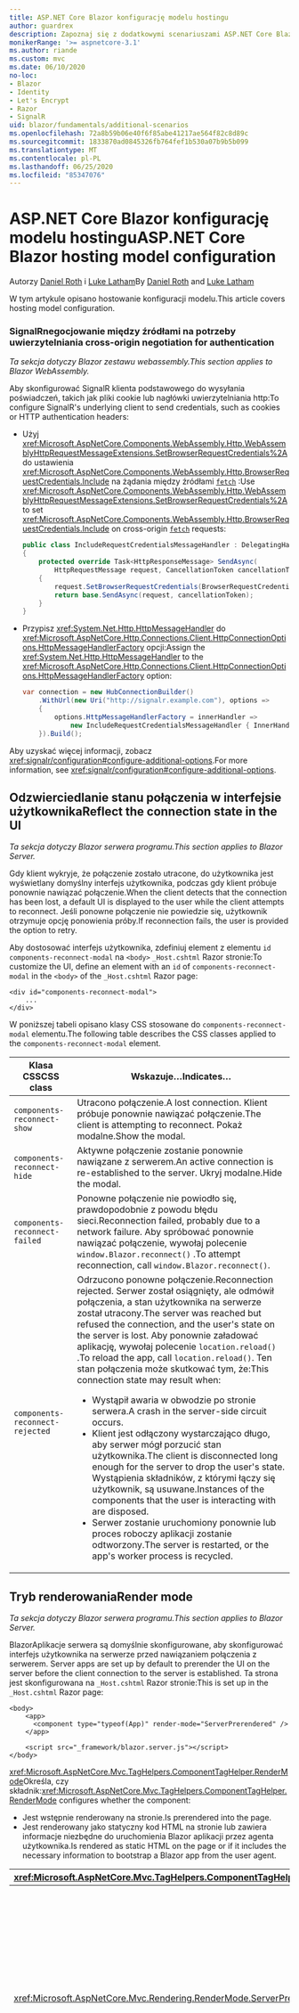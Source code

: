 ```yaml
---
title: ASP.NET Core Blazor konfigurację modelu hostingu
author: guardrex
description: Zapoznaj się z dodatkowymi scenariuszami ASP.NET Core Blazor konfiguracji modelu hostingu.
monikerRange: '>= aspnetcore-3.1'
ms.author: riande
ms.custom: mvc
ms.date: 06/10/2020
no-loc:
- Blazor
- Identity
- Let's Encrypt
- Razor
- SignalR
uid: blazor/fundamentals/additional-scenarios
ms.openlocfilehash: 72a8b59b06e40f6f85abe41217ae564f82c8d89c
ms.sourcegitcommit: 1833870ad0845326fb764fef1b530a07b9b5b099
ms.translationtype: MT
ms.contentlocale: pl-PL
ms.lasthandoff: 06/25/2020
ms.locfileid: "85347076"
---
```

# <a name="aspnet-core-blazor-hosting-model-configuration"></a><span data-ttu-id="f4ddf-103">ASP.NET Core Blazor konfigurację modelu hostingu</span><span class="sxs-lookup"><span data-stu-id="f4ddf-103">ASP.NET Core Blazor hosting model configuration</span></span>

<span data-ttu-id="f4ddf-104">Autorzy [Daniel Roth](https://github.com/danroth27) i [Luke Latham](https://github.com/guardrex)</span><span class="sxs-lookup"><span data-stu-id="f4ddf-104">By [Daniel Roth](https://github.com/danroth27) and [Luke Latham](https://github.com/guardrex)</span></span>

<span data-ttu-id="f4ddf-105">W tym artykule opisano hostowanie konfiguracji modelu.</span><span class="sxs-lookup"><span data-stu-id="f4ddf-105">This article covers hosting model configuration.</span></span>

### <a name="signalr-cross-origin-negotiation-for-authentication"></a>SignalR<span data-ttu-id="f4ddf-106">negocjowanie między źródłami na potrzeby uwierzytelniania</span><span class="sxs-lookup"><span data-stu-id="f4ddf-106"> cross-origin negotiation for authentication</span></span>

<span data-ttu-id="f4ddf-107">*Ta sekcja dotyczy Blazor zestawu webassembly.*</span><span class="sxs-lookup"><span data-stu-id="f4ddf-107">*This section applies to Blazor WebAssembly.*</span></span>

<span data-ttu-id="f4ddf-108">Aby skonfigurować SignalR klienta podstawowego do wysyłania poświadczeń, takich jak pliki cookie lub nagłówki uwierzytelniania http:</span><span class="sxs-lookup"><span data-stu-id="f4ddf-108">To configure SignalR's underlying client to send credentials, such as cookies or HTTP authentication headers:</span></span>

* <span data-ttu-id="f4ddf-109">Użyj <xref:Microsoft.AspNetCore.Components.WebAssembly.Http.WebAssemblyHttpRequestMessageExtensions.SetBrowserRequestCredentials%2A> do ustawienia <xref:Microsoft.AspNetCore.Components.WebAssembly.Http.BrowserRequestCredentials.Include> na żądania między źródłami [`fetch`](https://developer.mozilla.org/docs/Web/API/Fetch_API/Using_Fetch) :</span><span class="sxs-lookup"><span data-stu-id="f4ddf-109">Use <xref:Microsoft.AspNetCore.Components.WebAssembly.Http.WebAssemblyHttpRequestMessageExtensions.SetBrowserRequestCredentials%2A> to set <xref:Microsoft.AspNetCore.Components.WebAssembly.Http.BrowserRequestCredentials.Include> on cross-origin [`fetch`](https://developer.mozilla.org/docs/Web/API/Fetch_API/Using_Fetch) requests:</span></span>

  ```csharp
  public class IncludeRequestCredentialsMessageHandler : DelegatingHandler
  {
      protected override Task<HttpResponseMessage> SendAsync(
          HttpRequestMessage request, CancellationToken cancellationToken)
      {
          request.SetBrowserRequestCredentials(BrowserRequestCredentials.Include);
          return base.SendAsync(request, cancellationToken);
      }
  }
  ```

* <span data-ttu-id="f4ddf-110">Przypisz <xref:System.Net.Http.HttpMessageHandler> do <xref:Microsoft.AspNetCore.Http.Connections.Client.HttpConnectionOptions.HttpMessageHandlerFactory> opcji:</span><span class="sxs-lookup"><span data-stu-id="f4ddf-110">Assign the <xref:System.Net.Http.HttpMessageHandler> to the <xref:Microsoft.AspNetCore.Http.Connections.Client.HttpConnectionOptions.HttpMessageHandlerFactory> option:</span></span>

  ```csharp
  var connection = new HubConnectionBuilder()
      .WithUrl(new Uri("http://signalr.example.com"), options =>
      {
          options.HttpMessageHandlerFactory = innerHandler => 
              new IncludeRequestCredentialsMessageHandler { InnerHandler = innerHandler };
      }).Build();
  ```

<span data-ttu-id="f4ddf-111">Aby uzyskać więcej informacji, zobacz <xref:signalr/configuration#configure-additional-options>.</span><span class="sxs-lookup"><span data-stu-id="f4ddf-111">For more information, see <xref:signalr/configuration#configure-additional-options>.</span></span>

## <a name="reflect-the-connection-state-in-the-ui"></a><span data-ttu-id="f4ddf-112">Odzwierciedlanie stanu połączenia w interfejsie użytkownika</span><span class="sxs-lookup"><span data-stu-id="f4ddf-112">Reflect the connection state in the UI</span></span>

<span data-ttu-id="f4ddf-113">*Ta sekcja dotyczy Blazor serwera programu.*</span><span class="sxs-lookup"><span data-stu-id="f4ddf-113">*This section applies to Blazor Server.*</span></span>

<span data-ttu-id="f4ddf-114">Gdy klient wykryje, że połączenie zostało utracone, do użytkownika jest wyświetlany domyślny interfejs użytkownika, podczas gdy klient próbuje ponownie nawiązać połączenie.</span><span class="sxs-lookup"><span data-stu-id="f4ddf-114">When the client detects that the connection has been lost, a default UI is displayed to the user while the client attempts to reconnect.</span></span> <span data-ttu-id="f4ddf-115">Jeśli ponowne połączenie nie powiedzie się, użytkownik otrzymuje opcję ponowienia próby.</span><span class="sxs-lookup"><span data-stu-id="f4ddf-115">If reconnection fails, the user is provided the option to retry.</span></span>

<span data-ttu-id="f4ddf-116">Aby dostosować interfejs użytkownika, zdefiniuj element z elementu `id` `components-reconnect-modal` na `<body>` `_Host.cshtml` Razor stronie:</span><span class="sxs-lookup"><span data-stu-id="f4ddf-116">To customize the UI, define an element with an `id` of `components-reconnect-modal` in the `<body>` of the `_Host.cshtml` Razor page:</span></span>

```cshtml
<div id="components-reconnect-modal">
    ...
</div>
```

<span data-ttu-id="f4ddf-117">W poniższej tabeli opisano klasy CSS stosowane do `components-reconnect-modal` elementu.</span><span class="sxs-lookup"><span data-stu-id="f4ddf-117">The following table describes the CSS classes applied to the `components-reconnect-modal` element.</span></span>

| <span data-ttu-id="f4ddf-118">Klasa CSS</span><span class="sxs-lookup"><span data-stu-id="f4ddf-118">CSS class</span></span>                       | <span data-ttu-id="f4ddf-119">Wskazuje&hellip;</span><span class="sxs-lookup"><span data-stu-id="f4ddf-119">Indicates&hellip;</span></span> |
| ------------------------------- | ----------------- |
| `components-reconnect-show`     | <span data-ttu-id="f4ddf-120">Utracono połączenie.</span><span class="sxs-lookup"><span data-stu-id="f4ddf-120">A lost connection.</span></span> <span data-ttu-id="f4ddf-121">Klient próbuje ponownie nawiązać połączenie.</span><span class="sxs-lookup"><span data-stu-id="f4ddf-121">The client is attempting to reconnect.</span></span> <span data-ttu-id="f4ddf-122">Pokaż modalne.</span><span class="sxs-lookup"><span data-stu-id="f4ddf-122">Show the modal.</span></span> |
| `components-reconnect-hide`     | <span data-ttu-id="f4ddf-123">Aktywne połączenie zostanie ponownie nawiązane z serwerem.</span><span class="sxs-lookup"><span data-stu-id="f4ddf-123">An active connection is re-established to the server.</span></span> <span data-ttu-id="f4ddf-124">Ukryj modalne.</span><span class="sxs-lookup"><span data-stu-id="f4ddf-124">Hide the modal.</span></span> |
| `components-reconnect-failed`   | <span data-ttu-id="f4ddf-125">Ponowne połączenie nie powiodło się, prawdopodobnie z powodu błędu sieci.</span><span class="sxs-lookup"><span data-stu-id="f4ddf-125">Reconnection failed, probably due to a network failure.</span></span> <span data-ttu-id="f4ddf-126">Aby spróbować ponownie nawiązać połączenie, wywołaj polecenie `window.Blazor.reconnect()` .</span><span class="sxs-lookup"><span data-stu-id="f4ddf-126">To attempt reconnection, call `window.Blazor.reconnect()`.</span></span> |
| `components-reconnect-rejected` | <span data-ttu-id="f4ddf-127">Odrzucono ponowne połączenie.</span><span class="sxs-lookup"><span data-stu-id="f4ddf-127">Reconnection rejected.</span></span> <span data-ttu-id="f4ddf-128">Serwer został osiągnięty, ale odmówił połączenia, a stan użytkownika na serwerze został utracony.</span><span class="sxs-lookup"><span data-stu-id="f4ddf-128">The server was reached but refused the connection, and the user's state on the server is lost.</span></span> <span data-ttu-id="f4ddf-129">Aby ponownie załadować aplikację, wywołaj polecenie `location.reload()` .</span><span class="sxs-lookup"><span data-stu-id="f4ddf-129">To reload the app, call `location.reload()`.</span></span> <span data-ttu-id="f4ddf-130">Ten stan połączenia może skutkować tym, że:</span><span class="sxs-lookup"><span data-stu-id="f4ddf-130">This connection state may result when:</span></span><ul><li><span data-ttu-id="f4ddf-131">Wystąpił awaria w obwodzie po stronie serwera.</span><span class="sxs-lookup"><span data-stu-id="f4ddf-131">A crash in the server-side circuit occurs.</span></span></li><li><span data-ttu-id="f4ddf-132">Klient jest odłączony wystarczająco długo, aby serwer mógł porzucić stan użytkownika.</span><span class="sxs-lookup"><span data-stu-id="f4ddf-132">The client is disconnected long enough for the server to drop the user's state.</span></span> <span data-ttu-id="f4ddf-133">Wystąpienia składników, z którymi łączy się użytkownik, są usuwane.</span><span class="sxs-lookup"><span data-stu-id="f4ddf-133">Instances of the components that the user is interacting with are disposed.</span></span></li><li><span data-ttu-id="f4ddf-134">Serwer zostanie uruchomiony ponownie lub proces roboczy aplikacji zostanie odtworzony.</span><span class="sxs-lookup"><span data-stu-id="f4ddf-134">The server is restarted, or the app's worker process is recycled.</span></span></li></ul> |

## <a name="render-mode"></a><span data-ttu-id="f4ddf-135">Tryb renderowania</span><span class="sxs-lookup"><span data-stu-id="f4ddf-135">Render mode</span></span>

<span data-ttu-id="f4ddf-136">*Ta sekcja dotyczy Blazor serwera programu.*</span><span class="sxs-lookup"><span data-stu-id="f4ddf-136">*This section applies to Blazor Server.*</span></span>

Blazor<span data-ttu-id="f4ddf-137">Aplikacje serwera są domyślnie skonfigurowane, aby skonfigurować interfejs użytkownika na serwerze przed nawiązaniem połączenia z serwerem.</span><span class="sxs-lookup"><span data-stu-id="f4ddf-137"> Server apps are set up by default to prerender the UI on the server before the client connection to the server is established.</span></span> <span data-ttu-id="f4ddf-138">Ta strona jest skonfigurowana na `_Host.cshtml` Razor stronie:</span><span class="sxs-lookup"><span data-stu-id="f4ddf-138">This is set up in the `_Host.cshtml` Razor page:</span></span>

```cshtml
<body>
    <app>
      <component type="typeof(App)" render-mode="ServerPrerendered" />
    </app>

    <script src="_framework/blazor.server.js"></script>
</body>
```

<span data-ttu-id="f4ddf-139"><xref:Microsoft.AspNetCore.Mvc.TagHelpers.ComponentTagHelper.RenderMode>Określa, czy składnik:</span><span class="sxs-lookup"><span data-stu-id="f4ddf-139"><xref:Microsoft.AspNetCore.Mvc.TagHelpers.ComponentTagHelper.RenderMode> configures whether the component:</span></span>

* <span data-ttu-id="f4ddf-140">Jest wstępnie renderowany na stronie.</span><span class="sxs-lookup"><span data-stu-id="f4ddf-140">Is prerendered into the page.</span></span>
* <span data-ttu-id="f4ddf-141">Jest renderowany jako statyczny kod HTML na stronie lub zawiera informacje niezbędne do uruchomienia Blazor aplikacji przez agenta użytkownika.</span><span class="sxs-lookup"><span data-stu-id="f4ddf-141">Is rendered as static HTML on the page or if it includes the necessary information to bootstrap a Blazor app from the user agent.</span></span>

| <xref:Microsoft.AspNetCore.Mvc.TagHelpers.ComponentTagHelper.RenderMode> | <span data-ttu-id="f4ddf-142">Opis</span><span class="sxs-lookup"><span data-stu-id="f4ddf-142">Description</span></span> |
| --- | --- |
| <xref:Microsoft.AspNetCore.Mvc.Rendering.RenderMode.ServerPrerendered> | <span data-ttu-id="f4ddf-143">Renderuje składnik do statycznego kodu HTML i zawiera znacznik dla Blazor aplikacji serwera.</span><span class="sxs-lookup"><span data-stu-id="f4ddf-143">Renders the component into static HTML and includes a marker for a Blazor Server app.</span></span> <span data-ttu-id="f4ddf-144">Po uruchomieniu agenta użytkownika ten znacznik jest używany do uruchamiania Blazor aplikacji.</span><span class="sxs-lookup"><span data-stu-id="f4ddf-144">When the user-agent starts, this marker is used to bootstrap a Blazor app.</span></span> |
| <xref:Microsoft.AspNetCore.Mvc.Rendering.RenderMode.Server> | <span data-ttu-id="f4ddf-145">Renderuje znacznik dla Blazor aplikacji serwera.</span><span class="sxs-lookup"><span data-stu-id="f4ddf-145">Renders a marker for a Blazor Server app.</span></span> <span data-ttu-id="f4ddf-146">Dane wyjściowe ze składnika nie są uwzględniane.</span><span class="sxs-lookup"><span data-stu-id="f4ddf-146">Output from the component isn't included.</span></span> <span data-ttu-id="f4ddf-147">Po uruchomieniu agenta użytkownika ten znacznik jest używany do uruchamiania Blazor aplikacji.</span><span class="sxs-lookup"><span data-stu-id="f4ddf-147">When the user-agent starts, this marker is used to bootstrap a Blazor app.</span></span> |
| <xref:Microsoft.AspNetCore.Mvc.Rendering.RenderMode.Static> | <span data-ttu-id="f4ddf-148">Renderuje składnik do statycznego kodu HTML.</span><span class="sxs-lookup"><span data-stu-id="f4ddf-148">Renders the component into static HTML.</span></span> |

<span data-ttu-id="f4ddf-149">Renderowanie składników serwera ze statyczną stroną HTML nie jest obsługiwane.</span><span class="sxs-lookup"><span data-stu-id="f4ddf-149">Rendering server components from a static HTML page isn't supported.</span></span>

## <a name="configure-the-signalr-client-for-blazor-server-apps"></a><span data-ttu-id="f4ddf-150">Konfigurowanie SignalR klienta dla Blazor aplikacji serwerowych</span><span class="sxs-lookup"><span data-stu-id="f4ddf-150">Configure the SignalR client for Blazor Server apps</span></span>

<span data-ttu-id="f4ddf-151">*Ta sekcja dotyczy Blazor serwera programu.*</span><span class="sxs-lookup"><span data-stu-id="f4ddf-151">*This section applies to Blazor Server.*</span></span>

<span data-ttu-id="f4ddf-152">Czasami trzeba skonfigurować SignalR klienta używanego przez Blazor aplikacje serwera.</span><span class="sxs-lookup"><span data-stu-id="f4ddf-152">Sometimes, you need to configure the SignalR client used by Blazor Server apps.</span></span> <span data-ttu-id="f4ddf-153">Na przykład możesz chcieć skonfigurować rejestrowanie na SignalR kliencie, aby zdiagnozować problem z połączeniem.</span><span class="sxs-lookup"><span data-stu-id="f4ddf-153">For example, you might want to configure logging on the SignalR client to diagnose a connection issue.</span></span>

<span data-ttu-id="f4ddf-154">Aby skonfigurować SignalR klienta w `Pages/_Host.cshtml` pliku:</span><span class="sxs-lookup"><span data-stu-id="f4ddf-154">To configure the SignalR client in the `Pages/_Host.cshtml` file:</span></span>

* <span data-ttu-id="f4ddf-155">Dodaj `autostart="false"` atrybut do `<script>` znacznika `blazor.server.js` skryptu.</span><span class="sxs-lookup"><span data-stu-id="f4ddf-155">Add an `autostart="false"` attribute to the `<script>` tag for the `blazor.server.js` script.</span></span>
* <span data-ttu-id="f4ddf-156">Wywoływanie `Blazor.start` i przekazywanie obiektu konfiguracji, który określa SignalR Konstruktor.</span><span class="sxs-lookup"><span data-stu-id="f4ddf-156">Call `Blazor.start` and pass in a configuration object that specifies the SignalR builder.</span></span>

```html
<script src="_framework/blazor.server.js" autostart="false"></script>
<script>
  Blazor.start({
    configureSignalR: function (builder) {
      builder.configureLogging("information"); // LogLevel.Information
    }
  });
</script>
```

## <a name="additional-resources"></a><span data-ttu-id="f4ddf-157">Zasoby dodatkowe</span><span class="sxs-lookup"><span data-stu-id="f4ddf-157">Additional resources</span></span>

* <xref:fundamentals/logging/index>

